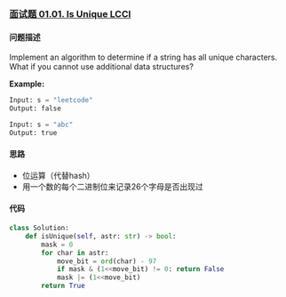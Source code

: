 ### [面试题 01.01. Is Unique LCCI](https://leetcode-cn.com/problems/is-unique-lcci/)

#### 问题描述
Implement an algorithm to determine if a string has all unique characters. What if you cannot use additional data structures?

**Example:**
```python
Input: s = "leetcode"
Output: false
```
```python
Input: s = "abc"
Output: true
```
#### 思路
- 位运算（代替hash）
- 用一个数的每个二进制位来记录26个字母是否出现过

#### 代码

```python
class Solution:
    def isUnique(self, astr: str) -> bool:
        mask = 0
        for char in astr:
            move_bit = ord(char) - 97
            if mask & (1<<move_bit) != 0: return False
            mask |= (1<<move_bit)
        return True
```
